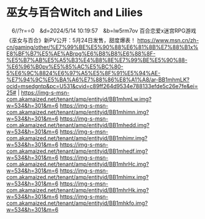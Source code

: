 # 巫女与百合Witch and Lilies

　6//?r=⭐0　&d=2024/5/14 10:19:57　&b=lw5rm7ov
百合恋爱x迷宫RPG游戏《巫女与百合》新PV公开：5月24日发售，甜度爆表！
https://www.msn.cn/zh-cn/gaming/other/%E7%99%BE%E5%90%88%E6%81%8B%E7%88%B1x%E8%BF%B7%E5%AE%ABrpg%E6%B8%B8%E6%88%8F-%E5%B7%AB%E5%A5%B3%E4%B8%8E%E7%99%BE%E5%90%88-%E6%96%B0pv%E5%85%AC%E5%BC%80-5%E6%9C%8824%E6%97%A5%E5%8F%91%E5%94%AE-%E7%94%9C%E5%BA%A6%E7%88%86%E8%A1%A8/ar-BB1mhmLK?ocid=msedgntp&pc=U531&cvid=c89ff264d9534e788133efde5c26e7fe&ei=25#
|
https://img-s-msn-com.akamaized.net/tenant/amp/entityid/BB1mhmLw.img?w=534&h=301&m=6
https://img-s-msn-com.akamaized.net/tenant/amp/entityid/BB1mhimn.img?w=534&h=301&m=6
https://img-s-msn-com.akamaized.net/tenant/amp/entityid/BB1mhedd.img?w=534&h=301&m=6
https://img-s-msn-com.akamaized.net/tenant/amp/entityid/BB1mhimr.img?w=534&h=301&m=6
https://img-s-msn-com.akamaized.net/tenant/amp/entityid/BB1mhedf.img?w=534&h=301&m=6
https://img-s-msn-com.akamaized.net/tenant/amp/entityid/BB1mhrHc.img?w=534&h=301&m=6
https://img-s-msn-com.akamaized.net/tenant/amp/entityid/BB1mhimx.img?w=534&h=301&m=6
https://img-s-msn-com.akamaized.net/tenant/amp/entityid/BB1mhrHk.img?w=534&h=301&m=6
https://img-s-msn-com.akamaized.net/tenant/amp/entityid/BB1mhkfo.img?w=534&h=301&m=6
